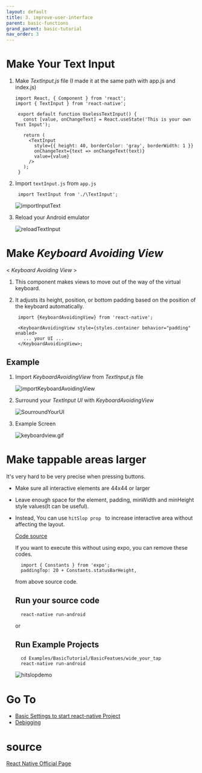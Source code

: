 ```yaml
---
layout: default
title: 3. improve-user-interface
parent: basic-functions
grand_parent: basic-tutorial
nav_order: 3
---
```



# Make Your Text Input 

  1. Make *TextInput.js* file (I made it at the same path with app.js and index.js)

     
         import React, { Component } from 'react';
         import { TextInput } from 'react-native';

          export default function UselessTextInput() {
            const [value, onChangeText] = React.useState('This is your own Text Input');

            return (
              <TextInput
                style={{ height: 40, borderColor: 'gray', borderWidth: 1 }}
                onChangeText={text => onChangeText(text)}
                value={value}
              />
            );
          }


  2. Import `textInput.js` from `app.js`

          import TextInput from './\TextInput';

      ![importInputText](../images/importTextInput.png)

  3. Reload your Android emulator 

      ![reloadTextInput](../images/reloadTextInput.png)


# Make *Keyboard Avoiding View*

  < *Keyboard Avoiding View* >

  1. This component makes views to move out of the way of the virtual keyboard.

  2. It adjusts its height, position, or bottom padding based on the position of the keyboard automatically.


          import {KeyboardAvoidingView} from 'react-native';

          <KeyboardAvoidingView style={styles.container behavior="padding" enabled>
            ... your UI ...
          </KeyboardAvoidingView>;

  ## Example

  1. Import *KeyboardAvoidingView* from *TextInput.js* file
  
      ![importKeyboardAvoidingView](../images/importKeyboardAvoidingView.png)

  2. Surround your *TextInput UI* with *KeyboardAvoidingView*

      ![SourroundYourUI](../images/SurroundYourUI.png)

  3. Example Screen

      ![keyboardview.gif](../images/keyboardview.gif)



# Make tappable areas larger

It's very hard to be very precise when pressing buttons.

+ Make sure all interactive elements are 44x44 or larger

+ Leave enough space for the element, padding, minWidth and minHeight style values(It can be useful).

+ Instead, You can use `hitSlop prop ` to increase interactive area without affecting the layout.

  [Code source](https://snack.expo.io/rJPwCt4HZ)

  If you want to execute this without using expo, you can remove these codes.

        import { Constants } from 'expo';
        paddingTop: 20 + Constants.statusBarHeight,
  
  from above source code.

  ## Run your source code 

        react-native run-android

  or

  ## Run Example Projects
            
        cd Examples/BasicTutorial/BasicFeatues/wide_your_tap
        react-native run-android

  ![hitslopdemo](../images/hitslopdemo.gif)





 # Go To

- [Basic Settings to start react-native Project](../01-basic-setting.md)
- [Debigging](../02-debugging.md)
 
 # source

 [React Native Official Page](https://facebook.github.io/react-native/docs/improvingux)


    
